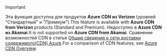 > [!IMPORTANT]
> <span data-ttu-id="e1041-101">Эта функция доступна для продуктов **Azure CDN из Verizon** (уровней "Стандартный" и "Премиум").</span><span class="sxs-lookup"><span data-stu-id="e1041-101">This feature is available with **Azure CDN from Verizon** products (Standard and Premium).</span></span> <span data-ttu-id="e1041-102">Недоступно в **Azure CDN из Akamai**.</span><span class="sxs-lookup"><span data-stu-id="e1041-102">It is not supported on **Azure CDN from Akamai**.</span></span>  <span data-ttu-id="e1041-103">Сравнение возможностей CDN в статье [Общие сведения о сети доставки содержимого(CDN) Azure](../articles/cdn/cdn-overview.md#azure-cdn-features).</span><span class="sxs-lookup"><span data-stu-id="e1041-103">For a comparison of CDN features, see [Azure CDN Overview](../articles/cdn/cdn-overview.md#azure-cdn-features).</span></span>
